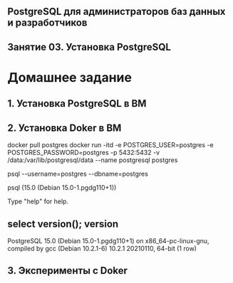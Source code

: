 ## PostgreSQL для администраторов баз данных и разработчиков ##
## Занятие 03. Установка PostgreSQL ##
# Домашнее задание #
## 1. Установка PostgreSQL в ВМ ##
## 2. Установка Doker в ВМ ##

docker pull postgres
docker run -itd -e POSTGRES_USER=postgres -e POSTGRES_PASSWORD=postgres -p 5432:5432 -v /data:/var/lib/postgresql/data --name postgresql postgres

psql --username=postgres --dbname=postgres

psql (15.0 (Debian 15.0-1.pgdg110+1))

Type "help" for help.

select version();
                                                           version                                                           
-----------------------------------------------------------------------------------------------------------------------------
 PostgreSQL 15.0 (Debian 15.0-1.pgdg110+1) on x86_64-pc-linux-gnu, compiled by gcc (Debian 10.2.1-6) 10.2.1 20210110, 64-bit
(1 row)
 
## 3. Эксперименты с Doker ##
